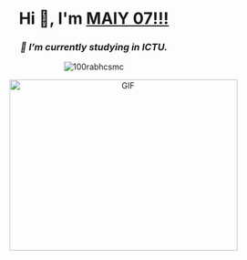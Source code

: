 <h1 align="center">Hi 👋, I'm <a href="https://100rabhcsmc.github.io/Me.io/" target="blank">MAIY 07!!!</a></h1>
<h3 align="center"><i>🌱 I’m currently studying in ICTU.</i></h3>

<p align="center">
  <img src="https://komarev.com/ghpvc/?username=100rabhcsmc&label=Profile%20views&color=0e75b6&style=flat" alt="100rabhcsmc" />
</p>

<a target="_blank" align="center">
  <img align="right" height="300" width="400" alt="GIF" src="https://media.giphy.com/media/SWoSkN6DxTszqIKEqv/giphy.gif">
</a>
